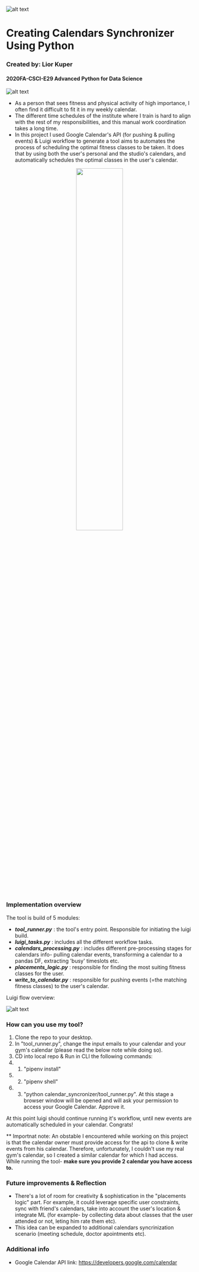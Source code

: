 ![alt text](https://github.com/csci-e-29/2020fa-final-project-liorkuper/blob/develop/design_Images/upper_bound.png?raw=true)
# Creating Calendars Synchronizer Using Python
### Created by: Lior Kuper
#### 2020FA-CSCI-E29 Advanced Python for Data Science
![alt text](https://github.com/csci-e-29/2020fa-final-project-liorkuper/blob/develop/design_Images/lower_bound.png?raw=true)


* As a person that sees fitness and physical activity of high importance, I often find it difficult to fit it in my weekly
calendar. 
* The different time schedules of the institute where I train is hard to align with the rest
of my responsibilities, and this manual work coordination takes a long time.
* In this project I used Google Calendar's API (for pushing & pulling events) & Luigi workflow to generate a tool aims to automates the process of scheduling the optimal fitness classes to be taken. It does that by using both the user's personal 
and the studio's calendars, and automatically schedules the optimal classes in the user's calendar.

<p align="center"><img width=50% src="https://github.com/csci-e-29/2020fa-final-project-liorkuper/blob/develop/design_Images/google_calendar_api_image.png"></p>


### Implementation overview 
The tool is build of 5 modules:
* ***_tool_runner.py_*** : the tool's entry point. Responsible for initiating the luigi build.
* ***_luigi_tasks.py_*** : includes all the different workflow tasks.
* ***_calendars_processing.py_*** : includes different pre-processing stages for calendars info- pulling calendar events, 
                              transforming a calendar to a pandas DF, extracting 'busy' timeslots etc.
* ***_placements_logic.py_*** : responsible for finding the most suiting fitness classes for the user.
* ***_write_to_calendar.py_*** : responsible for pushing events (=the matching fitness classes) to the user's calendar.


Luigi flow overview:

![alt text](https://github.com/csci-e-29/2020fa-final-project-liorkuper/blob/develop/design_Images/luigi_flow.png?raw=true)


### How can you use my tool?
1. Clone the repo to your desktop.
2. In "tool_runner.py", change the input emails to your calendar and your gym's calendar (please read the below note while doing so).
3. CD into local repo & Run in CLI the following commands: 
3. 1. "pipenv install" 
3. 2. "pipenv shell"
3. 3. "python calendar_syncronizer/tool_runner.py". 
      At this stage a browser window will be opened and will ask your permission to access your Google Calendar. Approve it.
    
At this point luigi should continue running it's workflow, until new events are automatically scheduled in your calendar. Congrats! 

** Importnat note:
   An obstable I encountered while working on this project is that the calendar owner must provide access for the api to clone & write events from his calendar.
   Therefore, unfortunately, I couldn't use my real gym's calendar, so I created a similar calendar for which I had access.
   While running the tool- **make sure you provide 2 calendar you have access to.**
   
 
 ### Future improvements & Reflection
 
 * There's a lot of room for creativity & sophistication in the "placements logic" part. For example, it could leverage specific user constraints, sync with friend's calendars, take into account the user's location & integrate ML (for example- by collecting data about classes that the user attended or not, leting him rate them etc).
 * This idea can be expanded to additional calendars syncrinization scenario (meeting schedule, doctor apointments etc).
 
 
 ### Additional info
 * Google Calendar API link: https://developers.google.com/calendar
